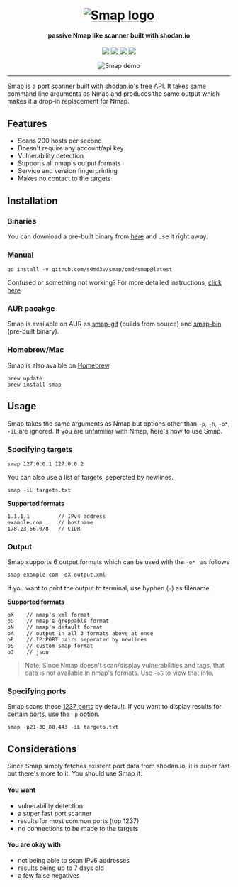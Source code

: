 <h1 align="center">
  <br>
  <a href="https://github.com/s0md3v/smap"><img src="/static/smap-logo.png" alt="Smap logo"></a>
</h1>

<h4 align="center">passive Nmap like scanner built with shodan.io</h4>

<p align="center">
  <a href="https://github.com/s0md3v/Smap/releases">
    <img src="https://img.shields.io/github/release/s0md3v/Smap.svg?label=version">
  </a>
  <a href="https://github.com/s0md3v/Smap/releases">
    <img src="https://img.shields.io/github/downloads/s0md3v/Smap/total">
  </a>
  <a href="https://github.com/s0md3v/SMap/issues?q=is%3Aissue+is%3Aclosed">
      <img src="https://img.shields.io/github/issues-closed-raw/s0md3v/Smap?color=dark-green&label=issues%20fixed">
  </a>
  <a href="https://travis-ci.com/s0md3v/Smap">
      <img src="https://img.shields.io/travis/com/s0md3v/Smap.svg?color=dark-green&label=tests">
  </a>
</p>

<p align="center"><img src="/static/smap-demo.png" alt="Smap demo"></p>

---

Smap is a port scanner built with shodan.io's free API. It takes same command line arguments as Nmap and produces the same output which makes it a drop-in replacement for Nmap.

## Features
- Scans 200 hosts per second
- Doesn't require any account/api key
- Vulnerability detection
- Supports all nmap's output formats
- Service and version fingerprinting
- Makes no contact to the targets

## Installation
### Binaries
You can download a pre-built binary from [here](https://github.com/s0md3v/Smap/releases) and use it right away.

### Manual
`go install -v github.com/s0md3v/smap/cmd/smap@latest`

Confused or something not working? For more detailed instructions, [click here](https://github.com/s0md3v/Smap/wiki/FAQ#how-do-i-install-smap)
### AUR pacakge
Smap is available on AUR as [smap-git](https://aur.archlinux.org/packages/smap-git) (builds from source) and [smap-bin](https://aur.archlinux.org/packages/smap-bin) (pre-built binary).

### Homebrew/Mac
Smap is also avaible on [Homebrew](https://formulae.brew.sh/formula/smap).

```
brew update
brew install smap
```

## Usage
Smap takes the same arguments as Nmap but options other than `-p`, `-h`, `-o*`, `-iL` are ignored. If you are unfamiliar with Nmap, here's how to use Smap.

### Specifying targets
```
smap 127.0.0.1 127.0.0.2
```
You can also use a list of targets, seperated by newlines.
```
smap -iL targets.txt
```
**Supported formats**

```
1.1.1.1         // IPv4 address
example.com     // hostname
178.23.56.0/8   // CIDR
```

### Output
Smap supports 6 output formats which can be used with the `-o* ` as follows
```
smap example.com -oX output.xml
```
If you want to print the output to terminal, use hyphen (`-`) as filename.

**Supported formats**
```
oX    // nmap's xml format
oG    // nmap's greppable format
oN    // nmap's default format
oA    // output in all 3 formats above at once
oP    // IP:PORT pairs seperated by newlines
oS    // custom smap format
oJ    // json
```

> Note: Since Nmap doesn't scan/display vulnerabilities and tags, that data is not available in nmap's formats. Use `-oS` to view that info.

### Specifying ports
Smap scans these [1237 ports](https://gist.githubusercontent.com/s0md3v/3e953e8e15afebc1879a2245e74fc90f/raw/1e20288e9bef43b60f7306b6f7e23044dabd9b8c/shodan_ports.txt) by default. If you want to display results for certain ports, use the `-p` option.

```
smap -p21-30,80,443 -iL targets.txt
```

## Considerations
Since Smap simply fetches existent port data from shodan.io, it is super fast but there's more to it. You should use Smap if:

#### You want
- vulnerability detection
- a super fast port scanner
- results for most common ports (top 1237)
- no connections to be made to the targets

#### You are okay with
- not being able to scan IPv6 addresses
- results being up to 7 days old
- a few false negatives
